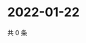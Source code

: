 # 2022-01-22

共 0 条

<!-- BEGIN WEIBO -->
<!-- 最后更新时间 Sat Jan 22 2022 12:10:50 GMT+0800 (China Standard Time) -->

<!-- END WEIBO -->
